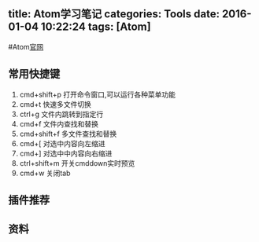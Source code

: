 title: Atom学习笔记
categories: Tools
date: 2016-01-04 10:22:24
tags: [Atom]
---


#Atom[官网](https://atom.io/docs)


## 常用快捷键
1. cmd+shift+p  打开命令窗口,可以运行各种菜单功能
2. cmd+t  快速多文件切换
3. ctrl+g 文件内跳转到指定行
4. cmd+f 文件内查找和替换
5. cmd+shift+f 多文件查找和替换
6. cmd+[ 对选中内容向左缩进
7. cmd+] 对选中中内容向右缩进
8. ctrl+shift+m 开关cmddown实时预览
9. cmd+w 关闭tab

<!-- more -->

## 插件推荐

## 资料
